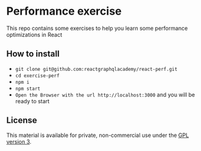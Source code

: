 Performance exercise
=========================

This repo contains some exercises to help you learn some performance optimizations in React

## How to install

- `git clone git@github.com:reactgraphqlacademy/react-perf.git`
- `cd exercise-perf`
- `npm i`
- `npm start`
- `Open the Browser with the url http://localhost:3000` and you will be ready to start

## License

This material is available for private, non-commercial use under the [GPL version 3](http://www.gnu.org/licenses/gpl-3.0-standalone.html).
